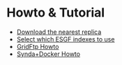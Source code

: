 # Howto & Tutorial

* [Download the nearest replica](download_nearest_replica.md)
* [Select which ESGF indexes to use](select_indexes.md)
* [GridFtp Howto](gridftp.md)
* [Synda+Docker Howto](https://registry.hub.docker.com/u/ncaripsl/synda)
